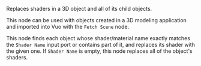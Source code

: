 Replaces shaders in a 3D object and all of its child objects. 

This node can be used with objects created in a 3D modeling application and imported into Vuo with the `Fetch Scene` node. 

This node finds each object whose shader/material name exactly matches the `Shader Name` input port or contains part of it, and replaces its shader with the given one.  If `Shader Name` is empty, this node replaces all of the object's shaders.
